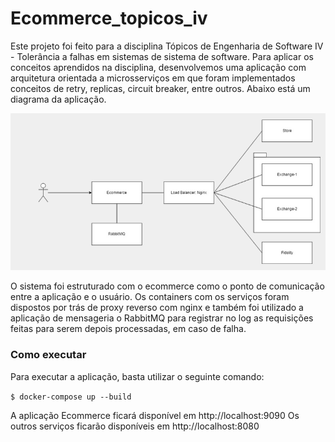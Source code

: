 # Ecommerce_topicos_iv

Este projeto foi feito para a disciplina Tópicos de Engenharia de Software IV - Tolerância a falhas em sistemas de sistema de software. Para aplicar os conceitos aprendidos na disciplina, desenvolvemos uma aplicação com arquitetura orientada a microsserviços em que foram implementados conceitos de retry, replicas, circuit breaker, entre outros. Abaixo está um diagrama da aplicação.

![Diagrama do Sistema](images/diagrama.png)

O sistema foi estruturado com o ecommerce como o ponto de comunicação entre a aplicação e o usuário. Os containers com os serviços foram dispostos por trás de
proxy reverso com nginx e também foi utilizado a aplicação de mensageria o RabbitMQ para registrar no log as requisições feitas para serem depois processadas, em caso de falha.

### Como executar

Para executar a aplicação, basta utilizar o seguinte comando:

`$ docker-compose up --build`

A aplicação Ecommerce ficará disponível em http://localhost:9090
Os outros serviços ficarão disponíveis em http://localhost:8080